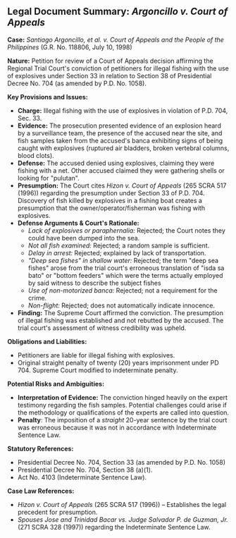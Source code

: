 ## Legal Document Summary: *Argoncillo v. Court of Appeals*

**Case:** *Santiago Argoncillo, et al. v. Court of Appeals and the People of the Philippines* (G.R. No. 118806, July 10, 1998)

**Nature:** Petition for review of a Court of Appeals decision affirming the Regional Trial Court's conviction of petitioners for illegal fishing with the use of explosives under Section 33 in relation to Section 38 of Presidential Decree No. 704 (as amended by P.D. No. 1058).

**Key Provisions and Issues:**

*   **Charge:** Illegal fishing with the use of explosives in violation of P.D. 704, Sec. 33.
*   **Evidence:** The prosecution presented evidence of an explosion heard by a surveillance team, the presence of the accused near the site, and fish samples taken from the accused's banca exhibiting signs of being caught with explosives (ruptured air bladders, broken vertebral columns, blood clots).
*   **Defense:** The accused denied using explosives, claiming they were fishing with a net. Other accused claimed they were gathering shells or looking for "pulutan".
*   **Presumption:** The Court cites *Hizon v. Court of Appeals* (265 SCRA 517 (1996)) regarding the presumption under Section 33 of P.D. 704. Discovery of fish killed by explosives in a fishing boat creates a presumption that the owner/operator/fisherman was fishing with explosives.
*   **Defense Arguments & Court's Rationale:**
    *   *Lack of explosives or paraphernalia:* Rejected; the Court notes they could have been dumped into the sea.
    *   *Not all fish examined:* Rejected; a random sample is sufficient.
    *   *Delay in arrest:* Rejected; explained by lack of transportation.
    *   *"Deep sea fishes" in shallow water:* Rejected; the term "deep sea fishes" arose from the trial court's erroneous translation of "isda sa bato" or "bottom feeders" which were the terms actually employed by said witness to describe the subject fishes
    *   *Use of non-motorized banca:* Rejected; not a requirement for the crime.
    *   *Non-flight:* Rejected; does not automatically indicate innocence.
*   **Finding:** The Supreme Court affirmed the conviction. The presumption of illegal fishing was established and not rebutted by the accused. The trial court's assessment of witness credibility was upheld.

**Obligations and Liabilities:**

*   Petitioners are liable for illegal fishing with explosives.
*   Original straight penalty of twenty (20) years imprisonment under PD 704. Supreme Court modified to indeterminate penalty.

**Potential Risks and Ambiguities:**

*   **Interpretation of Evidence:** The conviction hinged heavily on the expert testimony regarding the fish samples. Potential challenges could arise if the methodology or qualifications of the experts are called into question.
*   **Penalty**: The imposition of a *straight* 20-year sentence by the trial court was erroneous because it was not in accordance with Indeterminate Sentence Law.

**Statutory References:**

*   Presidential Decree No. 704, Section 33 (as amended by P.D. No. 1058)
*   Presidential Decree No. 704, Section 38 (a)(1).
*   Act No. 4103 (Indeterminate Sentence Law).

**Case Law References:**

*   *Hizon v. Court of Appeals* (265 SCRA 517 (1996)) – Establishes the legal precedent for presumption.
*   *Spouses Jose and Trinidad Bacar vs. Judge Salvador P. de Guzman, Jr.* (271 SCRA 328 (1997)) regarding the Indeterminate Sentence Law.

